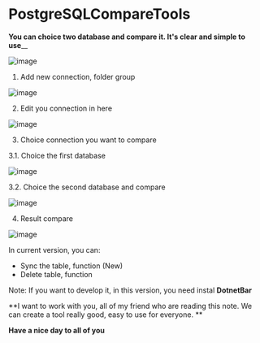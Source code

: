 # PostgreSQLCompareTools
**You can choice two database and compare it. It's clear and simple to use**__

![image](https://user-images.githubusercontent.com/31995977/144757277-de0498b9-9d5b-474b-b89b-5dcdee70cd98.png)

1. Add new connection, folder group

![image](https://user-images.githubusercontent.com/31995977/144757327-4646aa8f-1f0e-4246-b14d-cbc3a62117ac.png)

2. Edit you connection in here

![image](https://user-images.githubusercontent.com/31995977/144757387-1e661035-27c8-48f7-a503-ebe61eccaaa3.png)

3. Choice connection you want to compare

3.1. Choice the first database

![image](https://user-images.githubusercontent.com/31995977/144757420-3b13dae2-89b1-4cdd-8536-e17e9442727b.png)

3.2. Choice the second database and compare 

![image](https://user-images.githubusercontent.com/31995977/144757447-543731b0-3f7c-4007-b291-597f9233b095.png)

4. Result compare

![image](https://user-images.githubusercontent.com/31995977/144757483-2c4aab85-500d-4721-9f9a-4cda15713d59.png)

In current version, you can:

+ Sync the table, function (New) 
+ Delete table, function

Note: If you want to develop it, in this version, you need instal **DotnetBar**

**I want to work with you, all of my friend who are reading this note. We can create a tool really good, easy to use for everyone. **

**Have a nice day to all of you**
